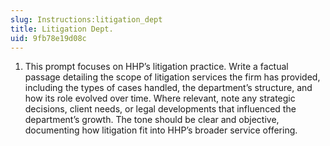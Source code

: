 ```yaml
---
slug: Instructions:litigation_dept
title: Litigation Dept.
uid: 9fb78e19d08c
---
```


1. This prompt focuses on HHP’s litigation practice. Write a factual passage detailing the scope of litigation services the firm has provided, including the types of cases handled, the department’s structure, and how its role evolved over time. Where relevant, note any strategic decisions, client needs, or legal developments that influenced the department’s growth. The tone should be clear and objective, documenting how litigation fit into HHP’s broader service offering.